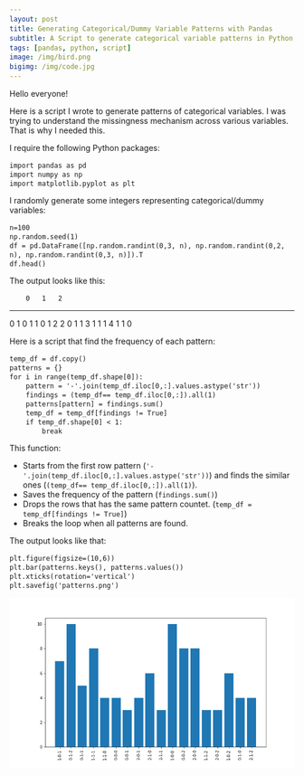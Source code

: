 ```yaml
---
layout: post
title: Generating Categorical/Dummy Variable Patterns with Pandas 
subtitle: A Script to generate categorical variable patterns in Python
tags: [pandas, python, script]
image: /img/bird.png
bigimg: /img/code.jpg
---
```


Hello everyone!

Here is a script I wrote to generate patterns of categorical variables. I was trying to understand the missingness mechanism across various variables. That is why I needed this. 

I require the following Python packages:

```{Python}
import pandas as pd
import numpy as np
import matplotlib.pyplot as plt
```

I randomly generate some integers representing categorical/dummy variables:

```{Python}
n=100
np.random.seed(1)
df = pd.DataFrame([np.random.randint(0,3, n), np.random.randint(0,2, n), np.random.randint(0,3, n)]).T
df.head()
```
The output looks like this: 

        0   1   2
  --- --- --- ---
  0     1   0   1
  1     0   1   2
  2     0   1   1
  3     1   1   1
  4     1   1   0
  
Here is a script that find the frequency of each pattern:
  
```{Python}
temp_df = df.copy()
patterns = {}
for i in range(temp_df.shape[0]):
    pattern = '-'.join(temp_df.iloc[0,:].values.astype('str'))
    findings = (temp_df== temp_df.iloc[0,:]).all(1)
    patterns[pattern] = findings.sum()
    temp_df = temp_df[findings != True]
    if temp_df.shape[0] < 1:
        break
```
This function:

- Starts from the first row pattern (`'-'.join(temp_df.iloc[0,:].values.astype('str'))`) and finds the similar ones (`(temp_df== temp_df.iloc[0,:]).all(1)`).
- Saves the frequency of the pattern (`findings.sum()`)
- Drops the rows that has the same pattern countet. (`temp_df = temp_df[findings != True]`)
- Breaks the loop when all patterns are found. 

The output looks like that:

```{Python}
plt.figure(figsize=(10,6))
plt.bar(patterns.keys(), patterns.values())
plt.xticks(rotation='vertical')
plt.savefig('patterns.png')
```

![Categorical Variable Patterns - Python](/img/patterns.png)
